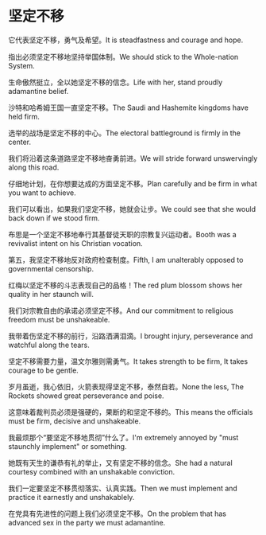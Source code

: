 # 坚定不移

<p><span class="chinese">它代表坚定不移，勇气及希望。</span><span class="english">It is steadfastness and courage and hope.</span></p>

<p><span class="chinese">指出必须坚定不移地坚持举国体制。</span><span class="english">We should stick to the Whole-nation System.</span></p>

<p><span class="chinese">生命傲然挺立，全以她坚定不移的信念。</span><span class="english">Life with her, stand proudly adamantine belief.</span></p>

<p><span class="chinese">沙特和哈希姆王国一直坚定不移。</span><span class="english">The Saudi and Hashemite kingdoms have held firm.</span></p>

<p><span class="chinese">选举的战场是坚定不移的中心。</span><span class="english">The electoral battleground is firmly in the center.</span></p>

<p><span class="chinese">我们将沿着这条道路坚定不移地奋勇前进。</span><span class="english">We will stride forward unswervingly along this road.</span></p>

<p><span class="chinese">仔细地计划，在你想要达成的方面坚定不移。</span><span class="english">Plan carefully and be firm in what you want to achieve.</span></p>

<p><span class="chinese">我们可以看出，如果我们坚定不移，她就会让步。</span><span class="english">We could see that she would back down if we stood firm.</span></p>

<p><span class="chinese">布思是一个坚定不移地奉行其基督徒天职的宗教复兴运动者。</span><span class="english">Booth was a revivalist intent on his Christian vocation.</span></p>

<p><span class="chinese">第五，我坚定不移地反对政府检查制度。</span><span class="english">Fifth, I am unalterably opposed to governmental censorship.</span></p>

<p><span class="chinese">红梅以坚定不移的斗志表现自己的品格！</span><span class="english">The red plum blossom shows her quality in her staunch will.</span></p>

<p><span class="chinese">我们对宗教自由的承诺必须坚定不移。</span><span class="english">And our commitment to religious freedom must be unshakeable.</span></p>

<p><span class="chinese">我带着伤坚定不移的前行，沿路洒满泪滴。</span><span class="english">I brought injury, perseverance and watchful along the tears.</span></p>

<p><span class="chinese">坚定不移需要力量，温文尔雅则需勇气。</span><span class="english">It takes strength to be firm, It takes courage to be gentle.</span></p>

<p><span class="chinese">岁月虽逝，我心依旧，火箭表现得坚定不移，泰然自若。</span><span class="english">None the less, The Rockets showed great perseverance and poise.</span></p>

<p><span class="chinese">这意味着裁判员必须是强硬的，果断的和坚定不移的。</span><span class="english">This means the officials must be firm, decisive and unshakeable.</span></p>

<p><span class="chinese">我最烦那个“要坚定不移地贯彻”什么了。</span><span class="english">I'm extremely annoyed by "must staunchly implement" or something.</span></p>

<p><span class="chinese">她既有天生的谦恭有礼的举止，又有坚定不移的信念。</span><span class="english">She had a natural courtesy combined with an unshakable conviction.</span></p>

<p><span class="chinese">我们一定要坚定不移贯彻落实、认真实践。</span><span class="english">Then we must implement and practice it earnestly and unshakablely.</span></p>

<p><span class="chinese">在党具有先进性的问题上我们必须坚定不移。</span><span class="english">On the problem that has advanced sex in the party we must adamantine.</span></p>

